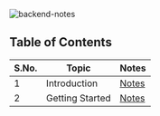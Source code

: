 ![backend-notes](https://socialify.git.ci/thatbeautifuldream/backend-notes/image?name=1&owner=1&pattern=Circuit%20Board&theme=Dark)

## Table of Contents

| S.No. | Topic | Notes |
| --- | --- | --- |
| 1 | Introduction | [Notes](./002_git_github/git_github_lec_notes_001.pdf) |
| 2 | Getting Started| [Notes](./002_git_github/git_github_lec_notes_002.pdf) |
